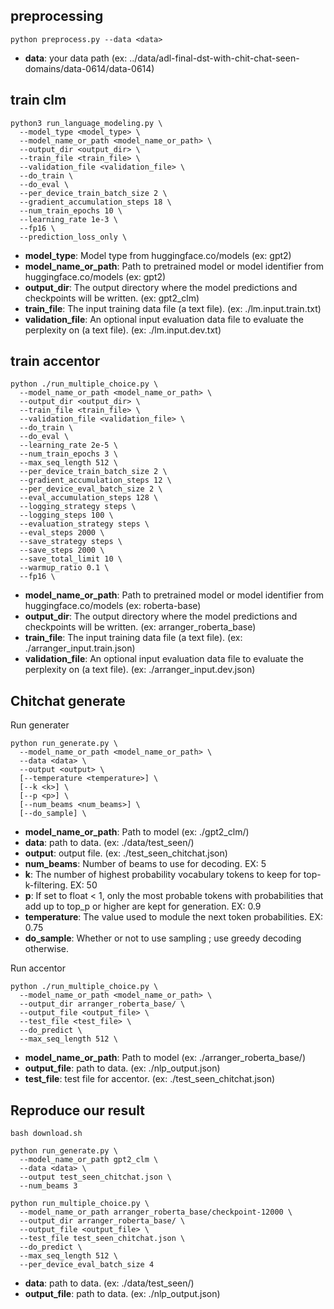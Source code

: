 ## preprocessing

```
python preprocess.py --data <data>
```

* **data**: your data path (ex: ../data/adl-final-dst-with-chit-chat-seen-domains/data-0614/data-0614)

## train clm

```
python3 run_language_modeling.py \
  --model_type <model_type> \
  --model_name_or_path <model_name_or_path> \
  --output_dir <output_dir> \
  --train_file <train_file> \
  --validation_file <validation_file> \
  --do_train \
  --do_eval \
  --per_device_train_batch_size 2 \
  --gradient_accumulation_steps 18 \
  --num_train_epochs 10 \
  --learning_rate 1e-3 \
  --fp16 \
  --prediction_loss_only \
```

* **model_type**: Model type from huggingface.co/models (ex: gpt2)
* **model_name_or_path**: Path to pretrained model or model identifier from huggingface.co/models (ex: gpt2)
* **output_dir**: The output directory where the model predictions and checkpoints will be written. (ex: gpt2_clm)
* **train_file**: The input training data file (a text file). (ex: ./lm.input.train.txt)
* **validation_file**: An optional input evaluation data file to evaluate the perplexity on (a text file). (ex: ./lm.input.dev.txt)

## train accentor

```
python ./run_multiple_choice.py \
  --model_name_or_path <model_name_or_path> \
  --output_dir <output_dir> \
  --train_file <train_file> \
  --validation_file <validation_file> \
  --do_train \
  --do_eval \
  --learning_rate 2e-5 \
  --num_train_epochs 3 \
  --max_seq_length 512 \
  --per_device_train_batch_size 2 \
  --gradient_accumulation_steps 12 \
  --per_device_eval_batch_size 2 \
  --eval_accumulation_steps 128 \
  --logging_strategy steps \
  --logging_steps 100 \
  --evaluation_strategy steps \
  --eval_steps 2000 \
  --save_strategy steps \
  --save_steps 2000 \
  --save_total_limit 10 \
  --warmup_ratio 0.1 \
  --fp16 \
```

* **model_name_or_path**: Path to pretrained model or model identifier from huggingface.co/models (ex: roberta-base)
* **output_dir**: The output directory where the model predictions and checkpoints will be written. (ex: arranger_roberta_base)
* **train_file**: The input training data file (a text file). (ex: ./arranger_input.train.json)
* **validation_file**: An optional input evaluation data file to evaluate the perplexity on (a text file). (ex: ./arranger_input.dev.json)


## Chitchat generate

Run generater

```
python run_generate.py \
  --model_name_or_path <model_name_or_path> \
  --data <data> \
  --output <output> \
  [--temperature <temperature>] \
  [--k <k>] \
  [--p <p>] \
  [--num_beams <num_beams>] \
  [--do_sample] \
```

* **model_name_or_path**: Path to model (ex: ./gpt2_clm/)
* **data**: path to data. (ex: ./data/test_seen/)
* **output**: output file. (ex: ./test_seen_chitchat.json)
* **num_beams**: Number of beams to use for decoding. EX: 5
* **k**: The number of highest probability vocabulary tokens to keep for top-k-filtering. EX: 50
* **p**: If set to float < 1, only the most probable tokens with probabilities that add up to top_p or higher are kept for generation. EX: 0.9
* **temperature**: The value used to module the next token probabilities. EX: 0.75
* **do_sample**: Whether or not to use sampling ; use greedy decoding otherwise.

Run accentor

```
python ./run_multiple_choice.py \
  --model_name_or_path <model_name_or_path> \
  --output_dir arranger_roberta_base/ \
  --output_file <output_file> \
  --test_file <test_file> \
  --do_predict \
  --max_seq_length 512 \
```

* **model_name_or_path**: Path to model (ex: ./arranger_roberta_base/)
* **output_file**: path to data. (ex: ./nlp_output.json)
* **test_file**: test file for accentor. (ex: ./test_seen_chitchat.json)

## Reproduce our result
```
bash download.sh

python run_generate.py \
  --model_name_or_path gpt2_clm \
  --data <data> \
  --output test_seen_chitchat.json \
  --num_beams 3

python run_multiple_choice.py \
  --model_name_or_path arranger_roberta_base/checkpoint-12000 \
  --output_dir arranger_roberta_base/ \
  --output_file <output_file> \
  --test_file test_seen_chitchat.json \
  --do_predict \
  --max_seq_length 512 \
  --per_device_eval_batch_size 4 
```

* **data**: path to data. (ex: ./data/test_seen/)
* **output_file**: path to data. (ex: ./nlp_output.json)